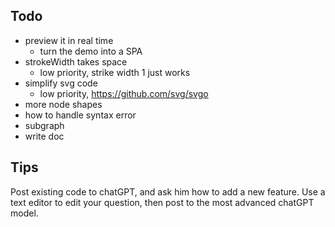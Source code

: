 ## Todo

- preview it in real time
  - turn the demo into a SPA
- strokeWidth takes space
  - low priority, strike width 1 just works
- simplify svg code
  - low priority, https://github.com/svg/svgo
- more node shapes
- how to handle syntax error
- subgraph
- write doc

## Tips

Post existing code to chatGPT, and ask him how to add a new feature.
Use a text editor to edit your question, then post to the most advanced chatGPT model.
